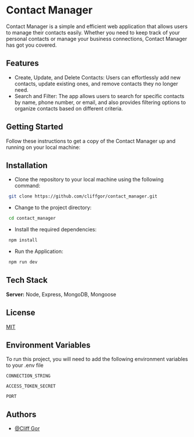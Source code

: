 
# Contact Manager

Contact Manager is a simple and efficient web application that allows users to manage their contacts easily. Whether you need to keep track of your personal contacts or manage your business connections, Contact Manager has got you covered.



## Features

- Create, Update, and Delete Contacts: Users can effortlessly add new contacts, update existing ones, and remove contacts they no longer need.
- Search and Filter: The app allows users to search for specific contacts by name, phone number, or email, and also provides filtering options to organize contacts based on different criteria.



## Getting Started

Follow these instructions to get a copy of the Contact Manager up and running on your local machine:

## Installation

- Clone the repository to your local machine using the following command:
```bash
 git clone https://github.com/cliffgor/contact_manager.git
```
- Change to the project directory:
```bash
 cd contact_manager
```
- Install the required dependencies:
```bash
 npm install
```
- Run the Application:
```bash
 npm run dev
```
    
## Tech Stack

**Server:** Node, Express, MongoDB, Mongoose


## License

[MIT](https://choosealicense.com/licenses/mit/)








## Environment Variables

To run this project, you will need to add the following environment variables to your .env file

`CONNECTION_STRING`

`ACCESS_TOKEN_SECRET`

`PORT`





## Authors

- [@Cliff Gor](https://github.com/cliffgor)

